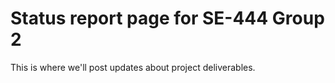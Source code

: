 # Status report page for SE-444 Group 2

This is where we'll post updates about project deliverables.
